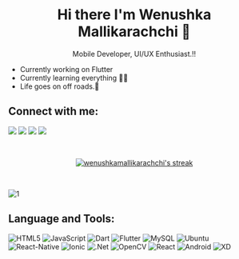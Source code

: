 <h1 align='center'>
Hi there  I'm Wenushka Mallikarachchi 👋
</h1>

<p align='center'>
Mobile Developer, UI/UX Enthusiast.!!
</p>

- Currently working on Flutter
- Currently learning everything 🧗‍♀️
- Life goes on off roads.🚙
  <br>

## Connect with me:

<p align = "center">

[<img src = "https://img.shields.io/badge/instagram-%23E4405F.svg?&style=for-the-badge&logo=instagram&logoColor=white">](https://www.instagram.com/wenushka_donz/)
[<img src = "https://img.shields.io/badge/LinkedIn-0077B5?style=for-the-badge&logo=linkedin&logoColor=white" />](https://www.linkedin.com/in/wenushka-mallikarachchi-242673185/)
[<img src="https://img.shields.io/badge/facebook-%231877F2.svg?&style=for-the-badge&logo=facebook&logoColor=white" />](https://www.facebook.com/wenushka.mallikarachchi.9/)
[<img src="https://img.shields.io/badge/-Behance-blue?style=for-the-badge&logo=behance&logoColor=white" />](https://www.behance.net/wenushkmallika)

</p>
<br/>

<p align="center">
    <a href="https://github.com/wenushkamallikarachchi/github-readme-streak-stats">
        <img title="🔥 Get streak stats for your profile at git.io/streak-stats" alt="wenushkamallikarachchi's streak" src="https://github-readme-streak-stats.herokuapp.com/?user=wenushkamallikarachchi&theme=black-ice&hide_border=true&stroke=0000&background=060A0CD0"/>
    </a>
</p>

<br/>

![1](https://github-readme-stats.vercel.app/api?username=wenushkamallikarachchi&count_private=true&show_icons=true&theme=radical)

## Language and Tools:

<img alt="HTML5" src="https://img.shields.io/badge/html5-%23E34F26.svg?&style=for-the-badge&logo=html5&logoColor=white"/> <img alt="JavaScript" src="https://img.shields.io/badge/javascript-%23323330.svg?&style=for-the-badge&logo=javascript&logoColor=%23F7DF1E"/> <img alt="Dart" src="https://img.shields.io/badge/dart-%230175C2.svg?&style=for-the-badge&logo=dart&logoColor=white"/> <img alt="Flutter" src="https://img.shields.io/badge/Flutter-%2302569B.svg?&style=for-the-badge&logo=Flutter&logoColor=white"/> <img alt="MySQL" src="https://img.shields.io/badge/mysql-%2300f.svg?&style=for-the-badge&logo=mysql&logoColor=white"/> <img alt="Ubuntu" src="https://img.shields.io/badge/Ubuntu-E95420?style=for-the-badge&logo=ubuntu&logoColor=white"/> <img alt="React-Native" src= "https://img.shields.io/badge/React_Native-20232A?style=for-the-badge&logo=react&logoColor=61DAFB"/> <img alt="Ionic" src="https://img.shields.io/badge/Ionic-3880FF?style=for-the-badge&logo=ionic&logoColor=white"/> <img alt=".Net" src="https://img.shields.io/badge/.NET-5C2D91?style=for-the-badge&logo=dot-net&logoColor=white"/> <img  alt="OpenCV" src="https://img.shields.io/badge/OpenCV-27338e?style=for-the-badge&logo=OpenCV&logoColor=white"/> <img alt ="React" src="https://img.shields.io/badge/React-20232A?style=for-the-badge&logo=react&logoColor=61DAFB"/> <img alt = "Android" src="https://img.shields.io/badge/Android-3DDC84?style=for-the-badge&logo=android&logoColor=white"/> <img alt ="XD" src="https://img.shields.io/badge/Adobe%20XD-FF61F6?style=for-the-badge&logo=Adobe%20XD&logoColor=white"/>
